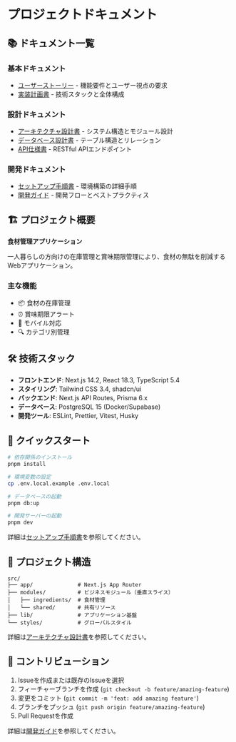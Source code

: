 # プロジェクトドキュメント

## 📚 ドキュメント一覧

### 基本ドキュメント

- [ユーザーストーリー](./USER_STORY.md) - 機能要件とユーザー視点の要求
- [実装計画書](./IMPLEMENTATION_PLAN.md) - 技術スタックと全体構成

### 設計ドキュメント

- [アーキテクチャ設計書](./ARCHITECTURE.md) - システム構造とモジュール設計
- [データベース設計書](./DATABASE_DESIGN.md) - テーブル構造とリレーション
- [API仕様書](./API_SPECIFICATION.md) - RESTful APIエンドポイント

### 開発ドキュメント

- [セットアップ手順書](./SETUP_GUIDE.md) - 環境構築の詳細手順
- [開発ガイド](./DEVELOPMENT_GUIDE.md) - 開発フローとベストプラクティス

## 🏗️ プロジェクト概要

**食材管理アプリケーション**

一人暮らしの方向けの在庫管理と賞味期限管理により、食材の無駄を削減するWebアプリケーション。

### 主な機能

- 📦 食材の在庫管理
- ⏰ 賞味期限アラート
- 📱 モバイル対応
- 🔍 カテゴリ別管理

## 🛠️ 技術スタック

- **フロントエンド**: Next.js 14.2, React 18.3, TypeScript 5.4
- **スタイリング**: Tailwind CSS 3.4, shadcn/ui
- **バックエンド**: Next.js API Routes, Prisma 6.x
- **データベース**: PostgreSQL 15 (Docker/Supabase)
- **開発ツール**: ESLint, Prettier, Vitest, Husky

## 🚀 クイックスタート

```bash
# 依存関係のインストール
pnpm install

# 環境変数の設定
cp .env.local.example .env.local

# データベースの起動
pnpm db:up

# 開発サーバーの起動
pnpm dev
```

詳細は[セットアップ手順書](./SETUP_GUIDE.md)を参照してください。

## 📂 プロジェクト構造

```
src/
├── app/              # Next.js App Router
├── modules/          # ビジネスモジュール（垂直スライス）
│   ├── ingredients/  # 食材管理
│   └── shared/       # 共有リソース
├── lib/              # アプリケーション基盤
└── styles/           # グローバルスタイル
```

詳細は[アーキテクチャ設計書](./ARCHITECTURE.md)を参照してください。

## 🤝 コントリビューション

1. Issueを作成または既存のIssueを選択
2. フィーチャーブランチを作成 (`git checkout -b feature/amazing-feature`)
3. 変更をコミット (`git commit -m 'feat: add amazing feature'`)
4. ブランチをプッシュ (`git push origin feature/amazing-feature`)
5. Pull Requestを作成

詳細は[開発ガイド](./DEVELOPMENT_GUIDE.md)を参照してください。
